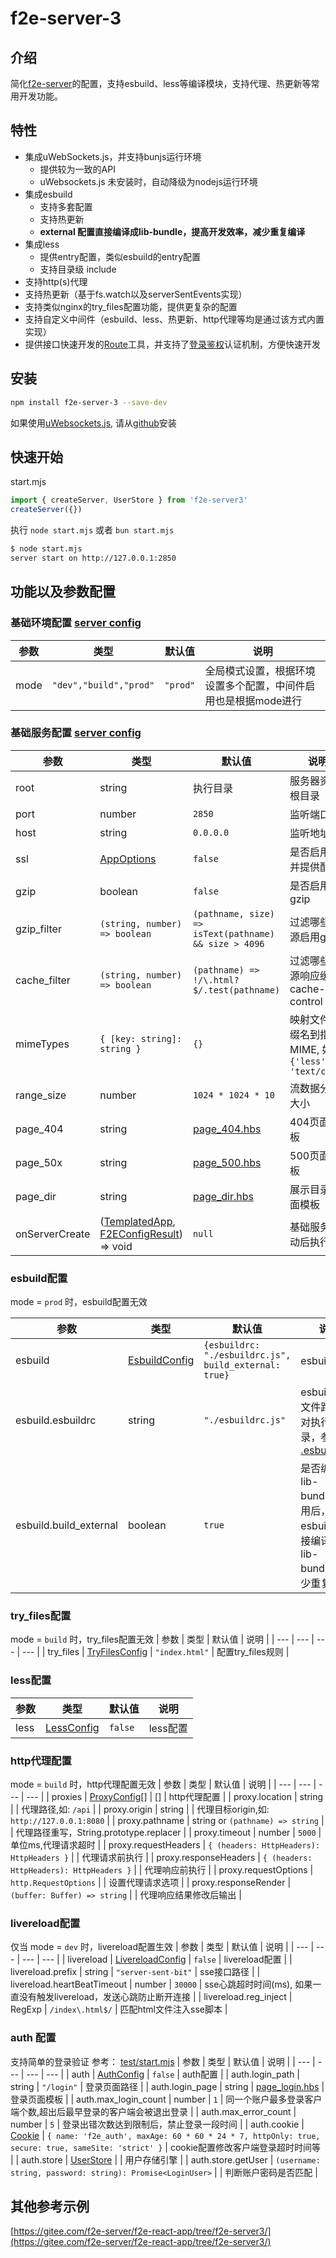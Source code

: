 # f2e-server-3

## 介绍
简化[f2e-server](https://f2e-server.gitbook.io/f2e-server)的配置，支持esbuild、less等编译模块，支持代理、热更新等常用开发功能。

## 特性
- 集成uWebSockets.js，并支持bunjs运行环境
    - 提供较为一致的API
    - uWebsockets.js 未安装时，自动降级为nodejs运行环境
- 集成esbuild
    - 支持多套配置
    - 支持热更新
    - **external 配置直接编译成lib-bundle，提高开发效率，减少重复编译**
- 集成less
    - 提供entry配置，类似esbuild的entry配置
    - 支持目录级 include
- 支持http(s)代理
- 支持热更新（基于fs.watch以及serverSentEvents实现）
- 支持类似nginx的try_files配置功能，提供更复杂的配置
- 支持自定义中间件（esbuild、less、热更新、http代理等均是通过该方式内置实现）
- 提供接口快速开发的[Route](src/routes/Route.ts)工具，并支持了[登录鉴权](src/middlewares/auth/index.ts)认证机制，方便快速开发

## 安装
```bash
npm install f2e-server-3 --save-dev
```
如果使用[uWebsockets.js](https://github.com/uNetworking/uWebSockets.js), 请从[github](https://github.com/uNetworking/uWebSockets.js/)安装

## 快速开始
start.mjs
```js
import { createServer, UserStore } from 'f2e-server3'
createServer({})
```
执行 `node start.mjs` 或者 `bun start.mjs`
```sh
$ node start.mjs
server start on http://127.0.0.1:2850
```

## 功能以及参数配置
### 基础环境配置  [server config](src/interface.ts#L28)
| 参数 | 类型 | 默认值 | 说明 |
| --- | --- | --- | --- |
| mode | `"dev","build","prod"` | `"prod"` | 全局模式设置，根据环境设置多个配置，中间件启用也是根据mode进行 |

### 基础服务配置  [server config](src/interface.ts#L28)
| 参数 | 类型 | 默认值 | 说明 |
| --- | --- | --- | --- |
| root | string | 执行目录 | 服务器资源根目录 |
| port | number | `2850` | 监听端口 |
| host | string | `0.0.0.0` | 监听地址 |
| ssl | [AppOptions](src/types/uWebSockets.js.ts#L268) | `false` | 是否启用ssl并提供配置 |
| gzip | boolean | `false` | 是否启用gzip |
| gzip_filter | `(string, number) => boolean` | `(pathname, size) => isText(pathname) && size > 4096` | 过滤哪些资源启用gzip |
| cache_filter | `(string, number) => boolean` | `(pathname) => !/\.html?$/.test(pathname)` | 过滤哪些资源响应缓存cache-control |
| mimeTypes | `{ [key: string]: string }` | `{}` | 映射文件后缀名到指定MIME, 如:`{'less': 'text/css'}` |
| range_size | number | `1024 * 1024 * 10` | 流数据分片大小 |
| page_404 | string | [page_404.hbs](templates/page_404.hbs) | 404页面模板 |
| page_50x | string | [page_500.hbs](templates/page_500.hbs) | 500页面模板 |
| page_dir | string | [page_dir.hbs](templates/page_dir.hbs) | 展示目录页面模板 |
| onServerCreate | ([TemplatedApp](src/types/uWebSockets.js.ts#L287), [F2EConfigResult](src/interface.ts#L125)) => void | `null` | 基础服务启动后执行 |

### esbuild配置
mode = `prod` 时，esbuild配置无效

| 参数 | 类型 | 默认值 | 说明 |
| --- | --- | --- | --- |
| esbuild | [EsbuildConfig](src/middlewares/esbuild/interface.ts) | `{esbuildrc: "./esbuildrc.js", build_external: true}` | esbuild配置 |
| esbuild.esbuildrc | string | `"./esbuildrc.js"` | esbuild配置文件路径,相对执行目录，参考: [.esbuildrc.js](.esbuildrc.js) |
| esbuild.build_external | boolean | `true` | 是否编译成lib-bundle，启用后，esbuild会直接编译成lib-bundle，减少重复编译 |

### try_files配置
mode = `build` 时，try_files配置无效
| 参数 | 类型 | 默认值 | 说明 |
| --- | --- | --- | --- |
| try_files | [TryFilesConfig](src/interface.ts#L94) | `"index.html"` | 配置try_files规则 |

### less配置
| 参数 | 类型 | 默认值 | 说明 |
| --- | --- | --- | --- |
| less | [LessConfig](src/middlewares/less/interface.ts) | `false` | less配置 |

### http代理配置
mode = `build` 时，http代理配置无效
| 参数 | 类型 | 默认值 | 说明 |
| --- | --- | --- | --- |
| proxies | [ProxyConfig](src/middlewares/proxy/interface.ts)[] | [] | http代理配置 |
| proxy.location | string |  | 代理路径,如: `/api` |
| proxy.origin | string |  | 代理目标origin,如: `http://127.0.0.1:8080` |
| proxy.pathname | string or `(pathname) => string` |  | 代理路径重写，String.prototype.replacer |
| proxy.timeout | number | `5000` | 单位ms,代理请求超时 |
| proxy.requestHeaders | `{ (headers: HttpHeaders): HttpHeaders }` | | 代理请求前执行 |
| proxy.responseHeaders | `{ (headers: HttpHeaders): HttpHeaders }` |  | 代理响应前执行 |
| proxy.requestOptions | `http.RequestOptions` |  | 设置代理请求选项 |
| proxy.responseRender | `(buffer: Buffer) => string` |  | 代理响应结果修改后输出 |

### livereload配置
仅当 mode = `dev` 时，livereload配置生效
| 参数 | 类型 | 默认值 | 说明 |
| --- | --- | --- | --- |
| livereload | [LivereloadConfig](src/middlewares/livereload/interface.ts) | `false` | livereload配置 |
| livereload.prefix | string | `"server-sent-bit"` | sse接口路径 |
| livereload.heartBeatTimeout | number | `30000` | sse心跳超时时间(ms), 如果一直没有触发livereload，发送心跳防止断开连接 |
| livereload.reg_inject | RegExp | `/index\.html$/` | 匹配html文件注入sse脚本 |

### auth 配置
支持简单的登录验证
参考： [test/start.mjs](test/start.mjs) 
| 参数 | 类型 | 默认值 | 说明 |
| --- | --- | --- | --- |
| auth | [AuthConfig](src/middlewares/auth/interface.ts) | `false` | auth配置 |
| auth.login_path | string | `"/login"` | 登录页面路径 |
| auth.login_page | string | [page_login.hbs](templates/page_login.hbs) | 登录页面模板 |
| auth.max_login_count | number | `1` | 同一个账户最多登录客户端个数,超出后最早登录的客户端会被退出登录 |
| auth.max_error_count | number | `5` | 登录出错次数达到限制后，禁止登录一段时间 |
| auth.cookie | [Cookie](src/utils/cookie.ts) | `{ name: 'f2e_auth', maxAge: 60 * 60 * 24 * 7, httpOnly: true, secure: true, sameSite: 'strict' }` | cookie配置修改客户端登录超时时间等 |
| auth.store | [UserStore](src/middlewares/auth/interface.ts#L26) | | 用户存储引擎 |
| auth.store.getUser | `(username: string, password: string): Promise<LoginUser>` | | 判断账户密码是否匹配 |



## 其他参考示例
[https://gitee.com/f2e-server/f2e-react-app/tree/f2e-server3/](https://gitee.com/f2e-server/f2e-react-app/tree/f2e-server3/)
